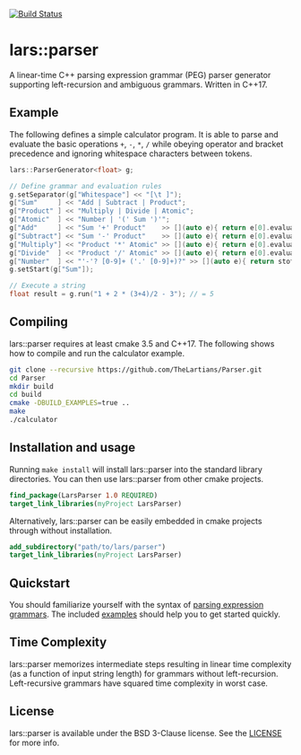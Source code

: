 [![Build Status](https://travis-ci.com/TheLartians/Parser.svg?branch=master)](https://travis-ci.com/TheLartians/Parser)

lars::parser
============

A linear-time C++ parsing expression grammar (PEG) parser generator supporting left-recursion and ambiguous grammars. Written in C++17.

Example
-------

The following defines a simple calculator program. It is able to parse and evaluate the basic operations `+`, `-`, `*`, `/` while obeying operator and bracket precedence and ignoring whitespace characters between tokens.

```c++
lars::ParserGenerator<float> g;

// Define grammar and evaluation rules
g.setSeparator(g["Whitespace"] << "[\t ]");
g["Sum"     ] << "Add | Subtract | Product";
g["Product" ] << "Multiply | Divide | Atomic";
g["Atomic"  ] << "Number | '(' Sum ')'";
g["Add"     ] << "Sum '+' Product"    >> [](auto e){ return e[0].evaluate() + e[1].evaluate(); };
g["Subtract"] << "Sum '-' Product"    >> [](auto e){ return e[0].evaluate() - e[1].evaluate(); };
g["Multiply"] << "Product '*' Atomic" >> [](auto e){ return e[0].evaluate() * e[1].evaluate(); };
g["Divide"  ] << "Product '/' Atomic" >> [](auto e){ return e[0].evaluate() / e[1].evaluate(); };
g["Number"  ] << "'-'? [0-9]+ ('.' [0-9]+)?" >> [](auto e){ return stof(e.string()); };
g.setStart(g["Sum"]);

// Execute a string
float result = g.run("1 + 2 * (3+4)/2 - 3"); // = 5
```

Compiling
---------
lars::parser requires at least cmake 3.5 and C++17. The following shows how to compile and run the calculator example.

```bash
git clone --recursive https://github.com/TheLartians/Parser.git
cd Parser
mkdir build
cd build
cmake -DBUILD_EXAMPLES=true ..
make
./calculator
```

Installation and usage
----------------------
Running `make install` will install lars::parser into the standard library directories. You can then use lars::parser from other cmake projects.

```cmake
find_package(LarsParser 1.0 REQUIRED)
target_link_libraries(myProject LarsParser)
```

Alternatively, lars::parser can be easily embedded in cmake projects through without installation.

```cmake
add_subdirectory("path/to/lars/parser")
target_link_libraries(myProject LarsParser)
```

Quickstart
----------
You should familiarize yourself with the syntax of [parsing expression grammars](http://en.wikipedia.org/wiki/Parsing_expression_grammar). The included [examples](https://github.com/TheLartians/Parser/tree/master/examples) should help you to get started quickly.

Time Complexity
---------------
lars::parser memorizes intermediate steps resulting in linear time complexity (as a function of input string length) for grammars without left-recursion. Left-recursive grammars have squared time complexity in worst case.

License
-------
lars::parser is available under the BSD 3-Clause license. See the [LICENSE](https://github.com/TheLartians/Parser/blob/master/LICENSE) for more info.

